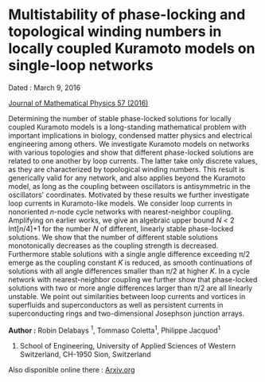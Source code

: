 # Multistability of phase-locking and topological winding numbers in locally coupled Kuramoto models on single-loop networks

Dated : March 9, 2016

[Journal of Mathematical Physics 57 (2016)](http://dx.doi.org/10.1063/1.4943296)

Determining the number of stable phase-locked solutions for locally coupled Kuramoto models is a long-standing mathematical problem with important implications in biology, condensed matter physics and electrical engineering among others. 
We investigate Kuramoto models on networks with various topologies and show that different phase-locked solutions are related to one another by loop currents. 
The latter take only discrete values, as they are characterized by topological winding numbers. 
This result is generically valid for any network, and also applies beyond the Kuramoto model, as long as the coupling between oscillators is antisymmetric in the oscillators' coordinates. 
Motivated by these results we further investigate loop currents in Kuramoto-like models. 
We consider loop currents in  nonoriented *n*-node cycle networks with nearest-neighbor coupling. 
Amplifying on earlier works, we give an algebraic upper bound *N* < 2 Int[*n*/4]+1 for the number *N* of different, linearly stable phase-locked solutions. 
We show that the number of different stable solutions monotonically decreases as the coupling strength is decreased. 
Furthermore stable solutions with a single angle difference exceeding &pi;/2 emerge as the coupling constant *K* is reduced, as smooth continuations of solutions with all angle differences smaller than &pi;/2 at higher *K*. 
In a cycle network with nearest-neighbor coupling we further show that phase-locked solutions with two or more angle differences larger than &pi;/2 are all linearly unstable. 
We point out similarities between loop currents and vortices in superfluids and superconductors as well as persistent currents in superconducting rings and two-dimensional Josephson junction arrays. 


**Author :** Robin Delabays <sup>1</sup>, Tommaso Coletta<sup>1</sup>, Philippe Jacquod<sup>1</sup>
1) School of Engineering, University of Applied Sciences of Western Switzerland, CH-1950 Sion, Switzerland


Also disponible online there : [Arxiv.org](https://arxiv.org/abs/1512.04266)



